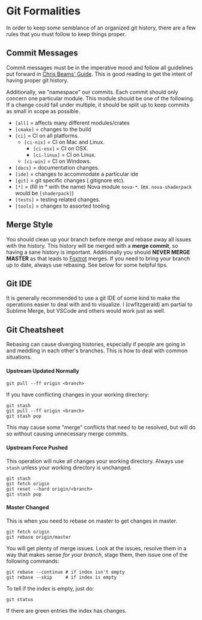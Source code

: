 # Git Formalities

In order to keep some semblance of an organized git history, there are
a few rules that you must follow to keep things proper.

## Commit Messages

Commit messages must be in the imperative mood and follow all guidelines
put forward in [Chris Beams' Guide](https://chris.beams.io/posts/git-commit/).
This is good reading to get the intent of having proper git history.

Additionally, we "namespace" our commits. Each commit should only concern
one particular module. This module should be one of the following. If
a change could fall under multiple, it should be split up to keep commits
as small in scope as possible.

* `[all]` = affects many different modules/crates
* `[cmake]` = changes to the build
* `[ci]` = CI on all platforms.
  * `[ci-nix]` = CI on Mac and Linux.
    * `[ci-osx]` = CI on OSX.
    * `[ci-linux]` = CI on Linux.
  * `[ci-win]` = CI on Windows.
* `[docs]` = documentation changes.
* `[ide]` = changes to accommodate a particular ide
* `[git]` = git specific changes (.gitignore etc).
* `[*]` = (fill in * with the name) Nova module `nova-*`. (ex. `nova-shaderpack` would be `[shaderpack]`)
* `[tests]` = testing related changes.
* `[tools]` = changes to assorted tooling

## Merge Style

You should clean up your branch before merge and rebase away all issues
with the history. This history will be merged with a **merge commit**, so
having a sane history is important. Additionally you should **NEVER MERGE MASTER** as that
leads to [Foxtrot](https://blog.developer.atlassian.com/stop-foxtrots-now/) merges. If you need to
bring your branch up to date, always use rebasing. See below for some helpful tips.

## Git IDE

It is generally recommended to use a git IDE of some kind to make the operations easier
to deal with and to visualize. I (cwfitzgerald) am partial to Sublime Merge, but VSCode and others
would work just as well.

## Git Cheatsheet

Rebasing can cause diverging histories, especially if people are going in and meddling in each other's
branches. This is how to deal with common situations.

#### Upstream Updated Normally

``` 
git pull --ff origin <branch>
```

If you have conflicting changes in your working directory:

```
git stash
git pull --ff origin <branch>
git stash pop
```

This may cause some "merge" conflicts that need to be resolved, but will do so without
causing unnecessary merge commits. 

#### Upstream Force Pushed

This operation will nuke all changes your working directory. Always use `stash` unless
your working directory is unchanged.

```
git stash
git fetch origin
git reset --hard origin/<branch>
git stash pop
```

#### Master Changed

This is when you need to rebase on master to get changes in master.

```
git fetch origin
git rebase origin/master
```

You will get plenty of merge issues. Look at the issues,
resolve them in a way that makes sense _for your branch_, stage them, then issue one of the following
commands:

```
git rebase --continue # if index isn't empty
git rebase --skip     # if index is empty
```

To tell if the index is empty, just do:

```
git status
```

If there are green entries the index has changes.
